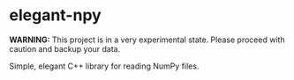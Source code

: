 # elegant-npy #

**WARNING:** This project is in a very experimental state. Please proceed with caution and backup your data.

Simple, elegant C++ library for reading NumPy files.
